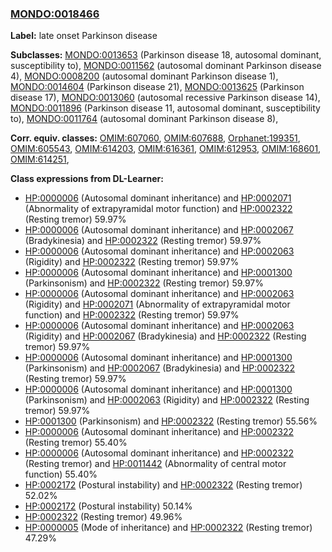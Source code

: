 
### [MONDO:0018466](http://purl.obolibrary.org/obo/MONDO_0018466)
**Label:** late onset Parkinson disease

**Subclasses:** [MONDO:0013653](http://purl.obolibrary.org/obo/MONDO_0013653) (Parkinson disease 18, autosomal dominant, susceptibility to), [MONDO:0011562](http://purl.obolibrary.org/obo/MONDO_0011562) (autosomal dominant Parkinson disease 4), [MONDO:0008200](http://purl.obolibrary.org/obo/MONDO_0008200) (autosomal dominant Parkinson disease 1), [MONDO:0014604](http://purl.obolibrary.org/obo/MONDO_0014604) (Parkinson disease 21), [MONDO:0013625](http://purl.obolibrary.org/obo/MONDO_0013625) (Parkinson disease 17), [MONDO:0013060](http://purl.obolibrary.org/obo/MONDO_0013060) (autosomal recessive Parkinson disease 14), [MONDO:0011896](http://purl.obolibrary.org/obo/MONDO_0011896) (Parkinson disease 11, autosomal dominant, susceptibility to), [MONDO:0011764](http://purl.obolibrary.org/obo/MONDO_0011764) (autosomal dominant Parkinson disease 8), 

**Corr. equiv. classes:** [OMIM:607060](http://purl.obolibrary.org/obo/OMIM_607060), [OMIM:607688](http://purl.obolibrary.org/obo/OMIM_607688), [Orphanet:199351](http://www.orpha.net/ORDO/Orphanet_199351), [OMIM:605543](http://purl.obolibrary.org/obo/OMIM_605543), [OMIM:614203](http://purl.obolibrary.org/obo/OMIM_614203), [OMIM:616361](http://purl.obolibrary.org/obo/OMIM_616361), [OMIM:612953](http://purl.obolibrary.org/obo/OMIM_612953), [OMIM:168601](http://purl.obolibrary.org/obo/OMIM_168601), [OMIM:614251](http://purl.obolibrary.org/obo/OMIM_614251), 

**Class expressions from DL-Learner:**

- [HP:0000006](http://purl.obolibrary.org/obo/HP_0000006) (Autosomal dominant inheritance) and [HP:0002071](http://purl.obolibrary.org/obo/HP_0002071) (Abnormality of extrapyramidal motor function) and [HP:0002322](http://purl.obolibrary.org/obo/HP_0002322) (Resting tremor) 59.97%
- [HP:0000006](http://purl.obolibrary.org/obo/HP_0000006) (Autosomal dominant inheritance) and [HP:0002067](http://purl.obolibrary.org/obo/HP_0002067) (Bradykinesia) and [HP:0002322](http://purl.obolibrary.org/obo/HP_0002322) (Resting tremor) 59.97%
- [HP:0000006](http://purl.obolibrary.org/obo/HP_0000006) (Autosomal dominant inheritance) and [HP:0002063](http://purl.obolibrary.org/obo/HP_0002063) (Rigidity) and [HP:0002322](http://purl.obolibrary.org/obo/HP_0002322) (Resting tremor) 59.97%
- [HP:0000006](http://purl.obolibrary.org/obo/HP_0000006) (Autosomal dominant inheritance) and [HP:0001300](http://purl.obolibrary.org/obo/HP_0001300) (Parkinsonism) and [HP:0002322](http://purl.obolibrary.org/obo/HP_0002322) (Resting tremor) 59.97%
- [HP:0000006](http://purl.obolibrary.org/obo/HP_0000006) (Autosomal dominant inheritance) and [HP:0002063](http://purl.obolibrary.org/obo/HP_0002063) (Rigidity) and [HP:0002071](http://purl.obolibrary.org/obo/HP_0002071) (Abnormality of extrapyramidal motor function) and [HP:0002322](http://purl.obolibrary.org/obo/HP_0002322) (Resting tremor) 59.97%
- [HP:0000006](http://purl.obolibrary.org/obo/HP_0000006) (Autosomal dominant inheritance) and [HP:0002063](http://purl.obolibrary.org/obo/HP_0002063) (Rigidity) and [HP:0002067](http://purl.obolibrary.org/obo/HP_0002067) (Bradykinesia) and [HP:0002322](http://purl.obolibrary.org/obo/HP_0002322) (Resting tremor) 59.97%
- [HP:0000006](http://purl.obolibrary.org/obo/HP_0000006) (Autosomal dominant inheritance) and [HP:0001300](http://purl.obolibrary.org/obo/HP_0001300) (Parkinsonism) and [HP:0002067](http://purl.obolibrary.org/obo/HP_0002067) (Bradykinesia) and [HP:0002322](http://purl.obolibrary.org/obo/HP_0002322) (Resting tremor) 59.97%
- [HP:0000006](http://purl.obolibrary.org/obo/HP_0000006) (Autosomal dominant inheritance) and [HP:0001300](http://purl.obolibrary.org/obo/HP_0001300) (Parkinsonism) and [HP:0002063](http://purl.obolibrary.org/obo/HP_0002063) (Rigidity) and [HP:0002322](http://purl.obolibrary.org/obo/HP_0002322) (Resting tremor) 59.97%
- [HP:0001300](http://purl.obolibrary.org/obo/HP_0001300) (Parkinsonism) and [HP:0002322](http://purl.obolibrary.org/obo/HP_0002322) (Resting tremor) 55.56%
- [HP:0000006](http://purl.obolibrary.org/obo/HP_0000006) (Autosomal dominant inheritance) and [HP:0002322](http://purl.obolibrary.org/obo/HP_0002322) (Resting tremor) 55.40%
- [HP:0000006](http://purl.obolibrary.org/obo/HP_0000006) (Autosomal dominant inheritance) and [HP:0002322](http://purl.obolibrary.org/obo/HP_0002322) (Resting tremor) and [HP:0011442](http://purl.obolibrary.org/obo/HP_0011442) (Abnormality of central motor function) 55.40%
- [HP:0002172](http://purl.obolibrary.org/obo/HP_0002172) (Postural instability) and [HP:0002322](http://purl.obolibrary.org/obo/HP_0002322) (Resting tremor) 52.02%
- [HP:0002172](http://purl.obolibrary.org/obo/HP_0002172) (Postural instability) 50.14%
- [HP:0002322](http://purl.obolibrary.org/obo/HP_0002322) (Resting tremor) 49.96%
- [HP:0000005](http://purl.obolibrary.org/obo/HP_0000005) (Mode of inheritance) and [HP:0002322](http://purl.obolibrary.org/obo/HP_0002322) (Resting tremor) 47.29%


